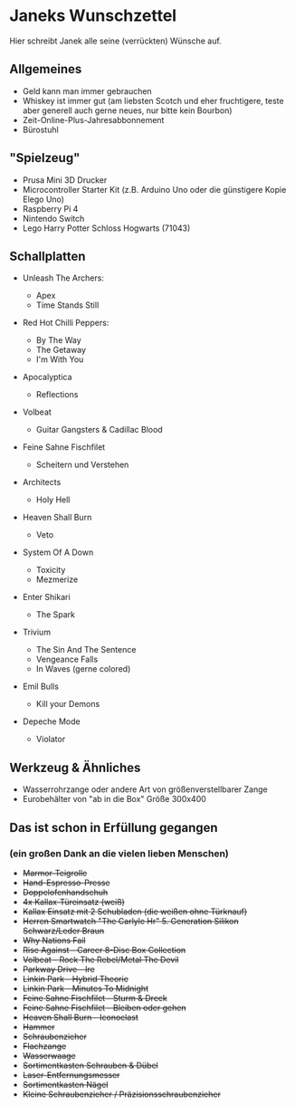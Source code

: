 # Janeks Wunschzettel

Hier schreibt Janek alle seine (verrückten) Wünsche auf.


## Allgemeines

- Geld kann man immer gebrauchen
- Whiskey ist immer gut (am liebsten Scotch und eher fruchtigere, teste aber generell auch gerne neues, nur bitte kein Bourbon)
- Zeit-Online-Plus-Jahresabbonnement
- Bürostuhl


## "Spielzeug"

- Prusa Mini 3D Drucker
- Microcontroller Starter Kit (z.B. Arduino Uno oder die günstigere Kopie Elego Uno)
- Raspberry Pi 4
- Nintendo Switch
- Lego Harry Potter Schloss Hogwarts (71043)


## Schallplatten

- Unleash The Archers:
  - Apex
  - Time Stands Still

- Red Hot Chilli Peppers:
  - By The Way
  - The Getaway
  - I'm With You
  
- Apocalyptica
  - Reflections

- Volbeat
  - Guitar Gangsters & Cadillac Blood
  
- Feine Sahne Fischfilet
  - Scheitern und Verstehen
  
- Architects
  - Holy Hell
  
- Heaven Shall Burn
  - Veto

- System Of A Down
  - Toxicity
  - Mezmerize
  
- Enter Shikari
  - The Spark
  
- Trivium
  - The Sin And The Sentence
  - Vengeance Falls
  - In Waves (gerne colored)
  
- Emil Bulls
  - Kill your Demons

- Depeche Mode
  - Violator

## Werkzeug & Ähnliches

- Wasserrohrzange oder andere Art von größenverstellbarer Zange
- Eurobehälter von "ab in die Box" Größe 300x400


## Das ist schon in Erfüllung gegangen
### (ein großen Dank an die vielen lieben Menschen)

- <del>Marmor-Teigrolle</del>
- <del>Hand-Espresso-Presse</del>
- <del>Doppelofenhandschuh</del>
- <del>4x Kallax-Türeinsatz (weiß)</del>
- <del>Kallax Einsatz mit 2 Schubladen (die weißen ohne Türknauf)</del>
- <del>Herren Smartwatch "The Carlyle Hr" 5. Generation Silikon Schwarz/Leder Braun</del>
- <del>Why Nations Fail</del>
- <del>Rise Against - Career 8-Disc Box Collection</del>
- <del>Volbeat - Rock The Rebel/Metal The Devil</del>
- <del>Parkway Drive - Ire </del>
- <del>Linkin Park - Hybrid Theorie</del>
- <del>Linkin Park - Minutes To Midnight</del>
- <del>Feine Sahne Fischfilet - Sturm & Dreck</del>
- <del>Feine Sahne Fischfilet - Bleiben oder gehen</del>
- <del>Heaven Shall Burn - Iconoclast</del>
- <del>Hammer</del>
- <del>Schraubenzieher</del>
- <del>Flachzange</del>
- <del>Wasserwaage</del>
- <del>Sortimentkasten Schrauben & Dübel</del>
- <del>Laser-Entfernungsmesser</del>
- <del>Sortimentkasten Nägel</del>
- <del>Kleine Schraubenzieher / Präzisionsschraubenzieher</del>
